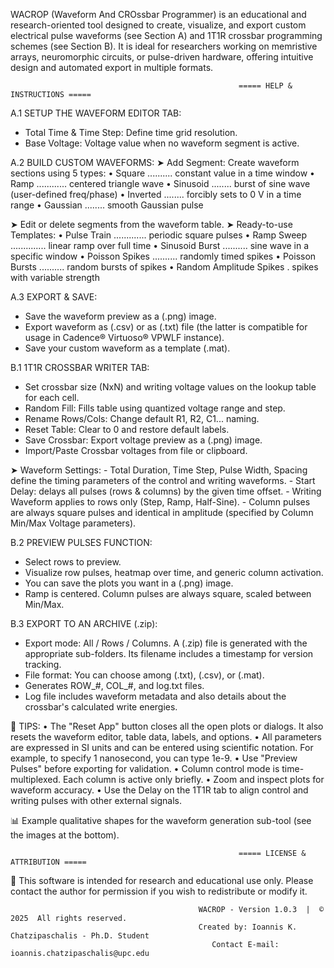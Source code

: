 WACROP (Waveform And CROssbar Programmer) is an educational and research-oriented tool designed to create, visualize, and export custom electrical pulse waveforms (see Section A) and 1T1R crossbar programming schemes (see Section B). It is ideal for researchers working on memristive arrays, neuromorphic circuits, or pulse-driven hardware, offering intuitive design and automated export in multiple formats.

                                                       ===== HELP & INSTRUCTIONS =====

A.1 SETUP THE WAVEFORM EDITOR TAB:
   - Total Time & Time Step: Define time grid resolution.
   - Base Voltage: Voltage value when no waveform segment is active.

A.2 BUILD CUSTOM WAVEFORMS:
   ➤ Add Segment: Create waveform sections using 5 types:
       • Square .......... constant value in a time window
       • Ramp ............ centered triangle wave
       • Sinusoid ........ burst of sine wave (user-defined freq/phase)
       • Inverted ........ forcibly sets to 0 V in a time range
       • Gaussian ........ smooth Gaussian pulse

   ➤ Edit or delete segments from the waveform table.
   ➤ Ready-to-use Templates:
       • Pulse Train ............. periodic square pulses
       • Ramp Sweep .............. linear ramp over full time
       • Sinusoid Burst .......... sine wave in a specific window
       • Poisson Spikes .......... randomly timed spikes
       • Poisson Bursts .......... random bursts of spikes
       • Random Amplitude Spikes . spikes with variable strength

A.3 EXPORT & SAVE:
   - Save the waveform preview as a (.png) image.
   - Export waveform as (.csv) or as (.txt) file (the latter is compatible for usage in Cadence® Virtuoso® VPWLF instance).
   - Save your custom waveform as a template (.mat).

B.1 1T1R CROSSBAR WRITER TAB:
   - Set crossbar size (NxN) and writing voltage values on the lookup table for each cell.
   - Random Fill: Fills table using quantized voltage range and step.
   - Rename Rows/Cols: Change default R1, R2, C1... naming.
   - Reset Table: Clear to 0 and restore default labels.
   - Save Crossbar: Export voltage preview as a (.png) image.
   - Import/Paste Crossbar voltages from file or clipboard.

   ➤ Waveform Settings:
     - Total Duration, Time Step, Pulse Width, Spacing define the timing parameters of the control and writing waveforms.
     - Start Delay: delays all pulses (rows & columns) by the given time offset.
     - Writing Waveform applies to rows only (Step, Ramp, Half-Sine).
     - Column pulses are always square pulses and identical in amplitude (specified by Column Min/Max Voltage parameters).

B.2 PREVIEW PULSES FUNCTION:
   - Select rows to preview.
   - Visualize row pulses, heatmap over time, and generic column activation.
   - You can save the plots you want in a (.png) image.
   - Ramp is centered. Column pulses are always square, scaled between Min/Max.

B.3 EXPORT TO AN ARCHIVE (.zip):
   - Export mode: All / Rows / Columns. A (.zip) file is generated with the appropriate sub-folders. Its filename includes a timestamp for version tracking.
   - File format: You can choose among (.txt), (.csv), or (.mat).
   - Generates ROW_#, COL_#, and log.txt files.
   - Log file includes waveform metadata and also details about the crossbar's calculated write energies.

🧠 TIPS:
   • The "Reset App" button closes all the open plots or dialogs. It also resets the waveform editor, table data, labels, and options.
   • All parameters are expressed in SI units and can be entered using scientific notation. For example, to specify 1 nanosecond, you can type 1e-9.
   • Use "Preview Pulses" before exporting for validation.
   • Column control mode is time-multiplexed. Each column is active only briefly.
   • Zoom and inspect plots for waveform accuracy.
   • Use the Delay on the 1T1R tab to align control and writing pulses with other external signals.

📊 Example qualitative shapes for the waveform generation sub-tool (see the images at the bottom).

                                                       ===== LICENSE & ATTRIBUTION =====
📘 This software is intended for research and educational use only. Please contact the author for permission if you wish to redistribute or modify it.

                                              WACROP - Version 1.0.3  |  © 2025  All rights reserved.
                                              Created by: Ioannis K. Chatzipaschalis - Ph.D. Student
                                                 Contact E-mail: ioannis.chatzipaschalis@upc.edu
